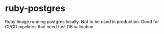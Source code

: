 # ruby-postgres
Ruby Image running postgres locally. Not to be used in production. Good for CI/CD pipelines that need fast DB validation.
